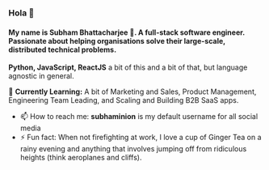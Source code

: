 
<!--
**subhaminion/subhaminion** is a ✨ _special_ ✨ repository because its `README.md` (this file) appears on your GitHub profile.
-->
### Hola 👋

#### My name is **Subham Bhattacharjee 🚀**. A full-stack software engineer. Passionate about helping organisations solve their large-scale, distributed technical problems.

**Python, JavaScript, ReactJS** a bit of this and a bit of that, but language agnostic in general.

🧠 **Currently Learning:** A bit of Marketing and Sales, Product Management, Engineering Team Leading, and Scaling and Building B2B SaaS apps.

- 📫 How to reach me: **subhaminion** is my default username for all social media
- ⚡ Fun fact: When not firefighting at work, I love a cup of Ginger Tea on a rainy evening and anything that involves jumping off from ridiculous heights (think aeroplanes and cliffs).
